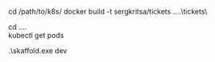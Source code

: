 cd /path/to/k8s/
docker build -t sergkritsa/tickets ..\..\tickets\

cd ..\..\
kubectl get pods

.\skaffold.exe dev
